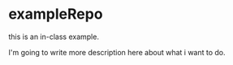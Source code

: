 # exampleRepo
this is an in-class example.

I'm going to write more description here about what i want to do.
